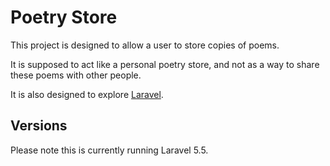 # Poetry Store

This project is designed to allow a user to store copies of poems.

It is supposed to act like a personal poetry store, and not as a way to share these poems with other people.

It is also designed to explore [Laravel](/readme-laravel.md).

## Versions
Please note this is currently running Laravel 5.5.
